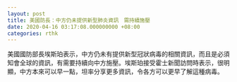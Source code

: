 ```yaml
---
layout: post
title: 美國防長：中方仍未提供新型肺炎資訊　需持續施壓
date: 2020-04-16 03:17:08.000000000 +08:00
categories: rthk
---
```


美國國防部長埃斯珀表示，中方仍未有提供新型冠狀病毒的相關資訊，而且是必須知會全球的資訊，有需要持續向中方施壓。埃斯珀接受霍士新聞訪問時表示，很明顯，中方本來可以早一點，坦率分享更多資訊，令各方可以更早了解這種病毒。
